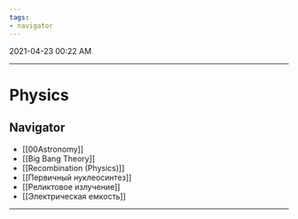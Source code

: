 ```yaml
---
tags:
- navigator
---
```

2021-04-23 00:22 AM
***

# Physics
## Navigator
- [[00Astronomy]]
- [[Big Bang Theory]]
- [[Recombination (Physics)]]
- [[Первичный нуклеосинтез]]
- [[Реликтовое излучение]]
- [[Электрическая емкость]]
***